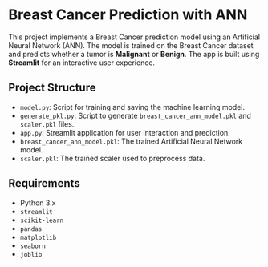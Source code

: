 # Breast Cancer Prediction with ANN

This project implements a Breast Cancer prediction model using an Artificial Neural Network (ANN). The model is trained on the Breast Cancer dataset and predicts whether a tumor is **Malignant** or **Benign**. The app is built using **Streamlit** for an interactive user experience.

## Project Structure

- `model.py`: Script for training and saving the machine learning model.
- `generate_pkl.py`: Script to generate `breast_cancer_ann_model.pkl` and `scaler.pkl` files.
- `app.py`: Streamlit application for user interaction and prediction.
- `breast_cancer_ann_model.pkl`: The trained Artificial Neural Network model.
- `scaler.pkl`: The trained scaler used to preprocess data.

## Requirements

- Python 3.x
- `streamlit`
- `scikit-learn`
- `pandas`
- `matplotlib`
- `seaborn`
- `joblib`

